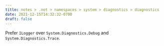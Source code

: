 ```yaml
---
title: notes > .net > namespaces > system > diagnostics > diagnostics
date: 2021-12-15T14:32:32-0700
draft: false
---
```

Prefer `ILogger` over `System.Diagnostics.Debug` and `System.Diagnostics.Trace`.
